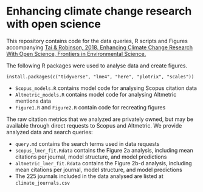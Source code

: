 # Enhancing climate change research with open science

This repository contains code for the data queries, R scripts and Figures accompanying [Tai & Robinson, 2018. Enhancing Climate Change Research With Open Science, Frontiers in Environmental Science.](https://www.frontiersin.org/articles/10.3389/fenvs.2018.00115/full)

The following R packages were used to analyse data and create figures.

```
install.packages(c("tidyverse", "lme4", "here", "plotrix", "scales"))
```

* `Scopus_models.R` contains model code for analysing Scopus citation data
* `Altmetric_models.R` contains model code for analysing Altmetric mentions data
* `Figure1.R` and `Figure2.R` contain code for recreating figures

The raw citation metrics that we analyzed are privately owned, but may be available through direct requests to Scopus and Altmetric. We provide analyzed data and search queries:

* `query.md` contains the search terms used in data requests
* `scopus_lmer_fit.Rdata` contains the Figure 2a analysis, including mean citations per journal, model structure, and model predictions
* `altmetric_lmer_fit.Rdata` contains the Figure 2b-d analysis, including mean citations per journal, model structure, and model predictions
* The 225 journals included in the data analysed are listed at `climate_journals.csv`

